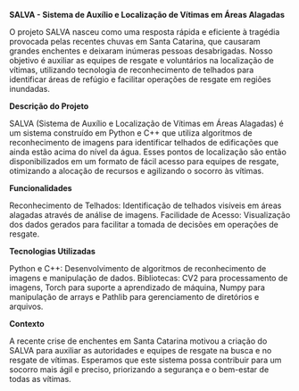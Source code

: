 ****SALVA - Sistema de Auxílio e Localização de Vítimas em Áreas Alagadas****

O projeto SALVA nasceu como uma resposta rápida e eficiente à tragédia provocada pelas recentes chuvas em Santa Catarina, que causaram grandes enchentes e deixaram inúmeras pessoas desabrigadas. Nosso objetivo é auxiliar as equipes de resgate e voluntários na localização de vítimas, utilizando tecnologia de reconhecimento de telhados para identificar áreas de refúgio e facilitar operações de resgate em regiões inundadas.

**Descrição do Projeto**

SALVA (Sistema de Auxílio e Localização de Vítimas em Áreas Alagadas) é um sistema construído em Python e C++ que utiliza algoritmos de reconhecimento de imagens para identificar telhados de edificações que ainda estão acima do nível da água. Esses pontos de localização são então disponibilizados em um formato de fácil acesso para equipes de resgate, otimizando a alocação de recursos e agilizando o socorro às vítimas.

**Funcionalidades**

Reconhecimento de Telhados: Identificação de telhados visíveis em áreas alagadas através de análise de imagens.
Facilidade de Acesso: Visualização dos dados gerados para facilitar a tomada de decisões em operações de resgate.

**Tecnologias Utilizadas**

Python e C++: Desenvolvimento de algoritmos de reconhecimento de imagens e manipulação de dados.
Bibliotecas: CV2 para processamento de imagens, Torch para suporte a aprendizado de máquina, Numpy para manipulação de arrays e Pathlib para gerenciamento de diretórios e arquivos.

**Contexto**

A recente crise de enchentes em Santa Catarina motivou a criação do SALVA para auxiliar as autoridades e equipes de resgate na busca e no resgate de vítimas. Esperamos que este sistema possa contribuir para um socorro mais ágil e preciso, priorizando a segurança e o bem-estar de todas as vítimas.

